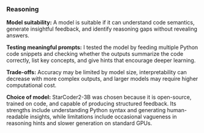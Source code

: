 ### Reasoning

**Model suitability:** A model is suitable if it can understand code semantics, generate insightful feedback, and identify reasoning gaps without revealing answers.  

**Testing meaningful prompts:** I tested the model by feeding multiple Python code snippets and checking whether the outputs summarize the code correctly, list key concepts, and give hints that encourage deeper learning.  

**Trade-offs:** Accuracy may be limited by model size, interpretability can decrease with more complex outputs, and larger models may require higher computational cost.  

**Choice of model:** StarCoder2-3B was chosen because it is open-source, trained on code, and capable of producing structured feedback. Its strengths include understanding Python syntax and generating human-readable insights, while limitations include occasional vagueness in reasoning hints and slower generation on standard GPUs.
